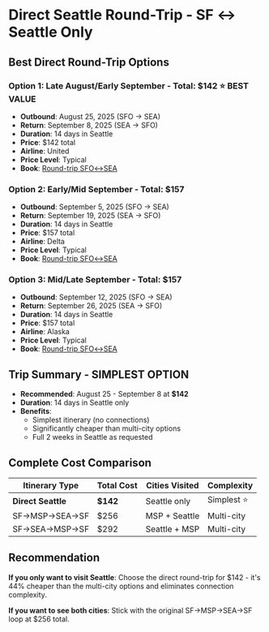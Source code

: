 # Direct Seattle Round-Trip - SF ↔ Seattle Only

## Best Direct Round-Trip Options

### Option 1: Late August/Early September - Total: $142 ⭐ BEST VALUE
- **Outbound**: August 25, 2025 (SFO → SEA)
- **Return**: September 8, 2025 (SEA → SFO)  
- **Duration**: 14 days in Seattle
- **Price**: $142 total
- **Airline**: United
- **Price Level**: Typical
- **Book**: [Round-trip SFO↔SEA](https://www.google.com/travel/flights?hl=en&gl=us&curr=USD&tfs=CBwQAhoeEgoyMDI1LTA4LTI1agcIARIDU0ZPcgcIARIDU0VBGh4SCjIwMjUtMDktMDhqBwgBEgNTRUFyBwgBEgNTRk9CAQFIAXABmAEB&tfu=EgIIAQ)

### Option 2: Early/Mid September - Total: $157
- **Outbound**: September 5, 2025 (SFO → SEA)
- **Return**: September 19, 2025 (SEA → SFO)
- **Duration**: 14 days in Seattle  
- **Price**: $157 total
- **Airline**: Delta
- **Price Level**: Typical
- **Book**: [Round-trip SFO↔SEA](https://www.google.com/travel/flights?hl=en&gl=us&curr=USD&tfs=CBwQAhoeEgoyMDI1LTA5LTA1agcIARIDU0ZPcgcIARIDU0VBGh4SCjIwMjUtMDktMTlqBwgBEgNTRUFBcgcIARIDU0ZPQgEBSAFwAZgBAg&tfu=EgIIAQ)

### Option 3: Mid/Late September - Total: $157  
- **Outbound**: September 12, 2025 (SFO → SEA)
- **Return**: September 26, 2025 (SEA → SFO)
- **Duration**: 14 days in Seattle
- **Price**: $157 total  
- **Airline**: Alaska
- **Price Level**: Typical
- **Book**: [Round-trip SFO↔SEA](https://www.google.com/travel/flights?hl=en&gl=us&curr=USD&tfs=CBwQAhoeEgoyMDI1LTA5LTEyagcIARIDU0ZPcgcIARIDU0VBGh4SCjIwMjUtMDktMjZqBwgBEgNTRUFyBwgBEgNTRk9CAQFIAXABmAEB&tfu=EgIIAQ)

## Trip Summary - SIMPLEST OPTION
- **Recommended**: August 25 - September 8 at **$142**
- **Duration**: 14 days in Seattle only
- **Benefits**: 
  - Simplest itinerary (no connections)  
  - Significantly cheaper than multi-city options
  - Full 2 weeks in Seattle as requested

## Complete Cost Comparison

| Itinerary Type | Total Cost | Cities Visited | Complexity |
|---------------|------------|----------------|------------|
| **Direct Seattle** | **$142** | Seattle only | Simplest ⭐ |
| SF→MSP→SEA→SF | $256 | MSP + Seattle | Multi-city |  
| SF→SEA→MSP→SF | $292 | Seattle + MSP | Multi-city |

## Recommendation
**If you only want to visit Seattle**: Choose the direct round-trip for $142 - it's 44% cheaper than the multi-city options and eliminates connection complexity.

**If you want to see both cities**: Stick with the original SF→MSP→SEA→SF loop at $256 total.